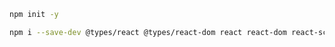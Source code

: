 ```sh
npm init -y
```

```sh
npm i --save-dev @types/react @types/react-dom react react-dom react-scripts @types/node react-router-dom
```

